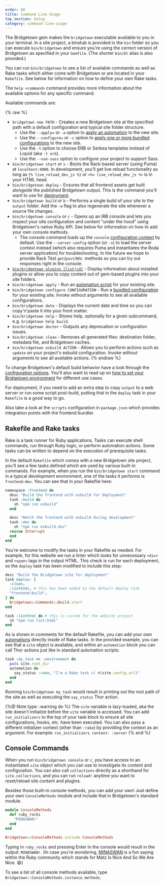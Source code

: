 ```yaml
---
order: 60
title: Command Line Usage
top_section: Setup
category: command-line-usage
---
```


The Bridgetown gem makes the `bridgetown` executable available to you in your terminal. In a site project, a binstub is provided in the `bin` folder so you can execute `bin/bridgetown` and ensure you're using the correct version of Bridgetown as specified in your `Gemfile`. (The shorter `bin/bt` alias is also provided.)

You can run `bin/bridgetown` to see a list of available commands as well as Rake tasks which either come with Bridgetown or are located in your `Rakefile`. See below for information on how to define your own Rake tasks.

The `help <command>` command provides more information about the available options for any specific command.

Available commands are:

{% raw %}
* `bridgetown new PATH` - Creates a new Bridgetown site at the specified path with a default configuration and typical site folder structure.
  * Use the `--apply=` or `-a` option to [apply an automation](/docs/automations) to the new site.
  * Use the `--configure=` or `-c` option to [apply one or more bundled configurations](/docs/bundled-configurations) to the new site.
  * Use the `-t` option to choose ERB or Serbea templates instead of Liquid (aka `-t erb`).
  * Use the `--use-sass` option to configure your project to support Sass.
* `bin/bridgetown start` or `s` - Boots the Rack-based server (using Puma) at `localhost:4000`. In development, you'll get live reload functionality as long as `{% live_reload_dev_js %}` or `<%= live_reload_dev_js %>` is in your HTML head.
* `bin/bridgetown deploy` - Ensures that all frontend assets get built alongside the published Bridgetown output. This is the command you'll want to use for [deployment](/docs/deployment).
* `bin/bridgetown build` or `b` - Performs a single build of your site to the `output` folder. Add the `-w` flag to also regenerate the site whenever a source file changes.
* `bin/bridgetown console` or `c` - Opens up an IRB console and lets you inspect your site configuration and content "under the hood" using Bridgetown's native Ruby API. See below for information on how to add your own console methods.
  * The console command loads up the `console` [configuration context](/docs/configuration/initializers/#using-only-except-and-understanding-initialization-contexts) by default. Use the `--server-config` option (or `-s`) to load the server context instead (which also requires Puma and instantiates the Roda server application) for troubleshooting. In the future we hope to provide Rack Test `get`/`post`/etc. methods so you can try out responses right in the console.
* [`bin/bridgetown plugins [list|cd]`](/docs/commands/plugins) - Display information about installed plugins or allow you to copy content out of gem-based plugins into your site folders.
* `bin/bridgetown apply` - Run an [automation script](/docs/automations) for your existing site.
* `bin/bridgetown configure CONFIGURATION` - Run a [bundled configuration](/docs/bundled-configurations) for your existing site. Invoke without arguments to see all available configurations.
* `bin/bridgetown date` - Displays the current date and time so you can copy'n'paste it into your front matter.
* `bin/bridgetown help` - Shows help, optionally for a given subcommand, e.g. `bridgetown help build`.
* `bin/bridgetown doctor` - Outputs any deprecation or configuration issues.
* `bin/bridgetown clean` - Removes all generated files: destination folder, metadata file, and Bridgetown caches.
* `bin/bridgetown esbuild ACTION` - Allows you to perform actions such as `update` on your project's esbuild configuration. Invoke without arguments to see all available actions.
{% endraw %}

To change Bridgetown's default build behavior have a look through the [configuration options](/docs/configuration). You'll also want to read up on [how to set your Bridgetown environment](/docs/configuration/environments) for different use cases.

For deployment, if you need to add an extra step to copy `output` to a web server or run some script post-build, putting that in the `deploy` task in your `Rakefile` is a good way to go.

Also take a look at the `scripts` configuration in `package.json` which provides integration points with the frontend bundler.

## Rakefile and Rake tasks

Rake is a task runner for Ruby applications. Tasks can execute shell commands, run through Ruby logic, or perform automation actions. Some tasks can be written to depend on the execution of prerequisite tasks.

In the default `Rakefile` which comes with a new Bridgetown site project, you'll see a few tasks defined which are used by various built-in commands. For example, when you run the `bin/bridgetown start` command in a typical development environment, one of the tasks it performs is `frontend:dev`. You can see that in your Rakefile here:

```ruby
namespace :frontend do
  desc "Build the frontend with esbuild for deployment"
  task :build do
    sh "npm run esbuild"
  end

  desc "Watch the frontend with esbuild during development"
  task :dev do
    sh "npm run esbuild-dev"
  rescue Interrupt
  end
end
```

You're welcome to modify the tasks in your Rakefile as needed. For example, for this website we run a linter which looks for unnecessary `<div>` and `<span>` tags in the output HTML. This check is run for each deployment, so the `deploy` task has been modified to include this step:

```ruby
desc "Build the Bridgetown site for deployment"
task deploy: [
  :clean,
  :linthtml, # this has been added to the default deploy task
  "frontend:build",
] do
  Bridgetown::Commands::Build.start
end

task :linthtml do # this is custom for the website project
  sh "npm run lint:html"
end
```

As is shown in comments for the default Rakefile, you can add your own [automations](/docs/automations) directly inside of Rake tasks. In the provided example, you can see that a `site` object is available, and within an `automation` block you can call Thor actions just like in standard automation scripts:

```ruby
task :my_task => :environment do
  puts site.root_dir
  automation do
    say_status :rake, "I'm a Rake task =) #{site.config.url}"
  end
end
```

Running `bin/bridgetown my_task` would result in printing out the root path of the site as well as executing the `say_status` Thor action.

{%@ Note type: :warning do %}
  The `site` variable is lazy-loaded, aka the site doesn't initialize before the `site` variable is accessed. You can add `run_initializers` to the top of your task block to ensure all site configurations, hooks, etc. have been executed. You can also pass a different initializer context (other than `:rake`) by providing the context as an argument. For example: `run_initializers context: :server`
{% end %}

## Console Commands

When you run `bin/bridgetown console` or `c`, you have access to an instantiated `site` object which you can use to investigate its content and configuration. You can also call `collections` directly as a shorthand for `site.collections`, and you can run `reload!` anytime you want to reset/reload site content and plugins.

Besides those built-in console methods, you can add your own! Just define your own `ConsoleMethods` module and include that in Bridgetown's standard module.

```ruby
module ConsoleMethods
  def ruby_rocks
    "MINASWAN!"
  end
end

Bridgetown::ConsoleMethods.include ConsoleMethods
```

Typing in `ruby_rocks` and pressing Enter in the console would result in the output: `MINASWAN!`. (In case you're wondering, [MINASWAN](https://en.wiktionary.org/wiki/MINASWAN) is a fun saying within the Ruby community which stands for Matz Is Nice And So We Are Nice. 😄)

To see a list of all console methods available, type `Bridgetown::ConsoleMethods.instance_methods`.
